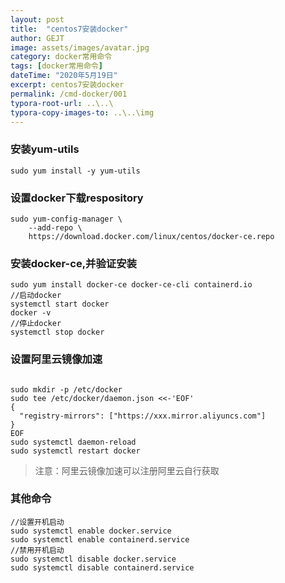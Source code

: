 ```yaml
---
layout: post
title:  "centos7安装docker"
author: GEJT
image: assets/images/avatar.jpg
category: docker常用命令
tags: [docker常用命令]
dateTime: "2020年5月19日"
excerpt: centos7安装docker
permalink: /cmd-docker/001
typora-root-url: ..\..\
typora-copy-images-to: ..\..\img
---
```


### 安装yum-utils

```
sudo yum install -y yum-utils
```
### 设置docker下载respository
```
sudo yum-config-manager \
    --add-repo \
    https://download.docker.com/linux/centos/docker-ce.repo

```
### 安装docker-ce,并验证安装

```
sudo yum install docker-ce docker-ce-cli containerd.io
//启动docker
systemctl start docker
docker -v
//停止docker
systemctl stop docker
```

### 设置阿里云镜像加速

```

sudo mkdir -p /etc/docker
sudo tee /etc/docker/daemon.json <<-'EOF'
{
  "registry-mirrors": ["https://xxx.mirror.aliyuncs.com"]
}
EOF
sudo systemctl daemon-reload
sudo systemctl restart docker

```

> 注意：阿里云镜像加速可以注册阿里云自行获取

### 其他命令

```
//设置开机启动
sudo systemctl enable docker.service
sudo systemctl enable containerd.service
//禁用开机启动
sudo systemctl disable docker.service
sudo systemctl disable containerd.service
```

